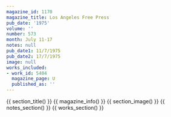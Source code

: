```yaml
---
magazine_id: 1170
magazine_title: Los Angeles Free Press
pub_date: '1975'
volume: ''
number: 573
month: July 11-17
notes: null
pub_date1: 11/7/1975
pub_date2: 17/7/1975
image: null
works_included:
- work_id: 5404
  magazine_page: U
  published_as: ''
---
```


{{ section_title() }}
{{ magazine_info() }}
{{ section_image() }}
{{ notes_section() }}
{{ works_section() }}
